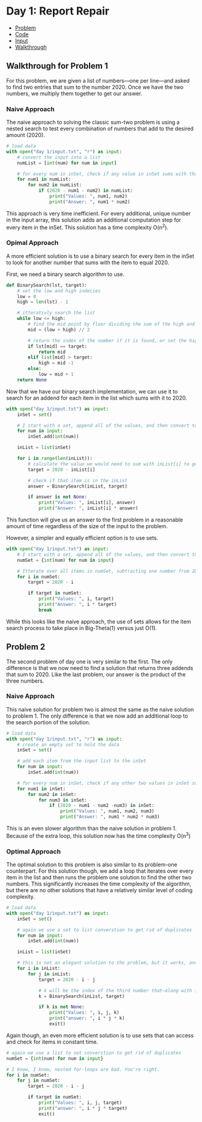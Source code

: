 # Day 1: Report Repair

- [Problem](https://adventofcode.com/2020/day/1)
- [Code](https://github.com/kolton-musgrove/AdventOfCode/blob/main/day%201/main.py)
- [Input](https://github.com/kolton-musgrove/AdventOfCode/blob/main/day%201/input.txt)
- [Walkthrough](https://dev.to/koltonmusgrove/advent-of-code-2020-day-1-problem-1-9n9)

## Walkthrough for Problem 1

For this problem, we are given a list of numbers—one per line—and asked to find two entries that sum to the number 2020. Once we have the two numbers, we multiply them together to get our answer.

### Naive Approach

The naive approach to solving the classic sum-two problem is using a nested search to test every combination of numbers that add to the desired amount (2020).

```python
# load data
with open("day 1/input.txt", "r") as input:
    # convert the input into a list
    numList = [int(num) for num in input]

    # for every num in inSet, check if any value in inSet sums with that number to equal 2020. If a pair of numbers is found, print them and the answer
    for num1 in numList:
        for num2 in numList:
            if (2020 - num1 - num2) in numList:
                print("Values: ", num1, num2)
                print("Answer: ", num1 * num2)
```

This approach is very time inefficient. For every additional, unique number in the input array, this solution adds an additional computation step for every item in the inSet. This solution has a time complexity O(n<sup>2</sup>).

### Opimal Approach

A more efficient solution is to use a binary search for every item in the inSet to look for another number that sums with the item to equal 2020.

First, we need a binary search algorithm to use.

```python
def BinarySearch(lst, target):
    # set the low and high indecies
    low = 0
    high = len(lst) - 1

    # itterativly search the list
    while low <= high:
        # find the mid point by floor dividing the sum of the high and low
        mid = (low + high) // 2

        # return the index of the number if it is found, or set the high and low to recude the search space
        if lst[mid] == target:
            return mid
        elif list[mid] > target:
            high = mid -1
        else:
            low = mid + 1
    return None
```

Now that we have our binary search implementation, we can use it to search for an addend for each item in the list which sums with it to 2020.

```python
with open("day 1/input.txt") as input:
    inSet = set()

    # I start with a set, append all of the values, and then convert to a list because of the time complexity for each additional item that will be saved if there are no duplicates in the list. This is not a space-optimal operation.
    for num in input:
        inSet.add(int(num))

    inList = list(inSet)

    for i in range(len(inList)):
        # calculate the value we would need to sum with inList[i] to get 202
        target = 2020 - inList[i]

        # check if that item is in the inList
        answer = BinarySearch(inList, target)

        if answer is not None:
            print("Values: ", inList[i], answer)
            print("Answer: ", inList[i] * answer)
```

This function will give us an answer to the first problem in a reasonable amount of time regardless of the size of the input to the problem.

However, a simpler and equally efficient option is to use sets.

```python
with open("day 1/input.txt") as input:
    # I start with a set, append all of the values, and then convert to a list because of the time complexity for each additional item that will be saved if there are not duplcicates in the list. This is not a space optimal operation.
    numSet = {int(num) for num in input}

    # Itterate over all items in numSet, subtracting one number from 2020 per loop, and check if the different is in the numSet
    for i in numSet:
        target = 2020 - i

        if target in numSet:
            print("Values: ", i, target)
            print("Answer: ", i * target)
            break
```

While this looks like the naive approach, the use of sets allows for the item search process to take place in Big-Theta(1) versus just O(1).

## Problem 2

The second problem of day one is very similar to the first. The only difference is that we now need to find a solution that returns three addends that sum to 2020. Like the last problem, our answer is the product of the three numbers.

### Naive Approach

This naive solution for problem two is almost the same as the naive solution to problem 1. The only difference is that we now add an additional loop to the search portion of the solution.

```python
# load data
with open("day 1/input.txt", "r") as input:
    # create an empty set to hold the data
    inSet = set()

    # add each item from the input list to the inSet
    for num in input:
        inSet.add(int(num))

    # for every num in inSet, check if any other two values in inSet sum with it to 2020. If a solution is found, print the addends and the answer.
    for num1 in inSet:
        for num2 in inSet:
            for num3 in inSet:
                if (2020 - num1 - num2 -num3) in inSet:
                    print("Values: ", num1, num2, num3)
                    print("Answer: ", num1 * num2 * num3)
```

This is an even slower algorithm than the naive solution in problem 1. Because of the extra loop, this solution now has the time complexity O(n<sup>3</sup>)

### Optimal Approach

The optimal solution to this problem is also similar to its problem-one counterpart. For this solution though, we add a loop that iterates over every item in the list and then runs the problem one solution to find the other two numbers. This significantly increases the time complexity of the algorithm, but there are no other solutions that have a relatively similar level of coding complexity.

```python
# load data
with open("day 1/input.txt") as input:
    inSet = set()

    # again we use a set to list converstion to get rid of duplicates
    for num in input:
        inSet.add(int(num))

    inList = list(inSet)

    # this is not an elegant solution to the problem, but it works, and with decent time complexity
    for i in inList:
        for j in inList:
            target = 2020 - i - j

            # k will be the index of the third number that—along with i and j—sums to 2020
            k = BinarySearch(inList, target)

            if k is not None:
                print("Values: ", i, j, k)
                print("answer: ", i * j * k)
                exit()
```

Again though, an even more efficient solution is to use sets that can access and check for items in constant time.

```python
# again we use a list to set converstion to get rid of duplicates
numSet = {int(num) for num in input}

# I know, I know, nested for-loops are bad. You're right.
for i in numSet:
    for j in numSet:
        target = 2020 - i - j

        if target in numSet:
            print("Values: ", i, j, target)
            print("answer: ", i * j * target)
            exit()
```
